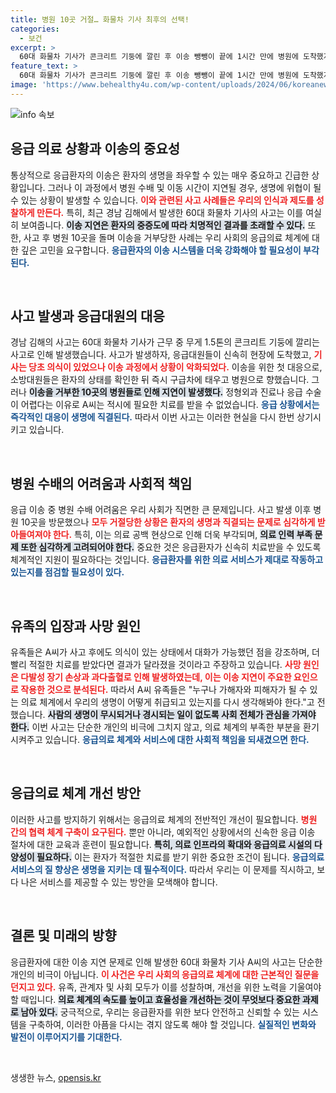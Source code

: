 ```yaml
---
title: 병원 10곳 거절… 화물차 기사 최후의 선택!
categories:
  - 보건
excerpt: >
  60대 화물차 기사가 콘크리트 기둥에 깔린 후 이송 뺑뺑이 끝에 1시간 만에 병원에 도착했지만, 결국 사망에 이르게 된 충격적인 사건. 유족은 의료 시스템의 문제를 지적하며 안타까움을 토로했다.
feature_text: >
  60대 화물차 기사가 콘크리트 기둥에 깔린 후 이송 뺑뺑이 끝에 1시간 만에 병원에 도착했지만, 결국 사망에 이르게 된 충격적인 사건. 유족은 의료 시스템의 문제를 지적하며 안타까움을 토로했다.
image: 'https://www.behealthy4u.com/wp-content/uploads/2024/06/koreanews.jpg'
---
```


<p><img src="https://www.behealthy4u.com/wp-content/uploads/2024/06/koreanews.jpg" alt="info 속보" /></p>

<h2 data-ke-size="size26">응급 의료 상황과 이송의 중요성</h2>

<p data-ke-size="size16">통상적으로 응급환자의 이송은 환자의 생명을 좌우할 수 있는 매우 중요하고 긴급한 상황입니다. 그러나 이 과정에서 병원 수배 및 이동 시간이 지연될 경우, 생명에 위협이 될 수 있는 상황이 발생할 수 있습니다. <b><span style="color: #ee2323;">이와 관련된 사고 사례들은 우리의 인식과 제도를 성찰하게 만든다.</span></b> 특히, 최근 경남 김해에서 발생한 60대 화물차 기사의 사고는 이를 여실히 보여줍니다. <b><span style="background-color: #21538527;">이송 지연은 환자의 중증도에 따라 치명적인 결과를 초래할 수 있다.</span></b> 또한, 사고 후 병원 10곳을 돌며 이송을 거부당한 사례는 우리 사회의 응급의료 체계에 대한 깊은 고민을 요구합니다. <b><span style="color: #1a5490;">응급환자의 이송 시스템을 더욱 강화해야 할 필요성이 부각된다.</span></b></p>

<p data-ke-size="size16">&nbsp;</p>

<h2 data-ke-size="size26">사고 발생과 응급대원의 대응</h2>

<p data-ke-size="size16">경남 김해의 사고는 60대 화물차 기사가 근무 중 무게 1.5톤의 콘크리트 기둥에 깔리는 사고로 인해 발생했습니다. 사고가 발생하자, 응급대원들이 신속히 현장에 도착했고, <b><span style="color: #ee2323;">기사는 당초 의식이 있었으나 이송 과정에서 상황이 악화되었다.</span></b> 이송을 위한 첫 대응으로, 소방대원들은 환자의 상태를 확인한 뒤 즉시 구급차에 태우고 병원으로 향했습니다. 그러나 <b><span style="background-color: #21538527;">이송을 거부한 10곳의 병원들로 인해 지연이 발생했다.</span></b> 정형외과 진료나 응급 수술이 어렵다는 이유로 A씨는 적시에 필요한 치료를 받을 수 없었습니다. <b><span style="color: #1a5490;">응급 상황에서는 즉각적인 대응이 생명에 직결된다.</span></b> 따라서 이번 사고는 이러한 현실을 다시 한번 상기시키고 있습니다.</p>

<p data-ke-size="size16">&nbsp;</p>

<h2 data-ke-size="size26">병원 수배의 어려움과 사회적 책임</h2>

<p data-ke-size="size16">응급 이송 중 병원 수배 어려움은 우리 사회가 직면한 큰 문제입니다. 사고 발생 이후 병원 10곳을 방문했으나 <b><span style="color: #ee2323;">모두 거절당한 상황은 환자의 생명과 직결되는 문제로 심각하게 받아들여져야 한다.</span></b> 특히, 이는 의료 공백 현상으로 인해 더욱 부각되며, <b><span style="background-color: #21538527;">의료 인력 부족 문제 또한 심각하게 고려되어야 한다.</span></b> 중요한 것은 응급환자가 신속히 치료받을 수 있도록 체계적인 지원이 필요하다는 것입니다. <b><span style="color: #1a5490;">응급환자를 위한 의료 서비스가 제대로 작동하고 있는지를 점검할 필요성이 있다.</span></b></p>

<p data-ke-size="size16">&nbsp;</p>

<h2 data-ke-size="size26">유족의 입장과 사망 원인</h2>

<p data-ke-size="size16">유족들은 A씨가 사고 후에도 의식이 있는 상태에서 대화가 가능했던 점을 강조하며, 더 빨리 적절한 치료를 받았다면 결과가 달라졌을 것이라고 주장하고 있습니다. <b><span style="color: #ee2323;">사망 원인은 다발성 장기 손상과 과다출혈로 인해 발생하였는데, 이는 이송 지연이 주요한 요인으로 작용한 것으로 분석된다.</span></b> 따라서 A씨 유족들은 "누구나 가해자와 피해자가 될 수 있는 의료 체계에서 우리의 생명이 어떻게 취급되고 있는지를 다시 생각해봐야 한다."고 전했습니다. <b><span style="background-color: #21538527;">사람의 생명이 무시되거나 경시되는 일이 없도록 사회 전체가 관심을 가져야 한다.</span></b> 이번 사고는 단순한 개인의 비극에 그치지 않고, 의료 체계의 부족한 부분을 환기시켜주고 있습니다. <b><span style="color: #1a5490;">응급의료 체계와 서비스에 대한 사회적 책임을 되새겼으면 한다.</span></b></p>

<p data-ke-size="size16">&nbsp;</p>

<h2 data-ke-size="size26">응급의료 체계 개선 방안</h2>

<p data-ke-size="size16">이러한 사고를 방지하기 위해서는 응급의료 체계의 전반적인 개선이 필요합니다. <b><span style="color: #ee2323;">병원 간의 협력 체계 구축이 요구된다.</span></b> 뿐만 아니라, 예외적인 상황에서의 신속한 응급 이송 절차에 대한 교육과 훈련이 필요합니다. <b><span style="background-color: #21538527;">특히, 의료 인프라의 확대와 응급의료 시설의 다양성이 필요하다.</span></b> 이는 환자가 적절한 치료를 받기 위한 중요한 조건이 됩니다. <b><span style="color: #1a5490;">응급의료 서비스의 질 향상은 생명을 지키는 데 필수적이다.</span></b> 따라서 우리는 이 문제를 직시하고, 보다 나은 서비스를 제공할 수 있는 방안을 모색해야 합니다.</p>

<p data-ke-size="size16">&nbsp;</p>

<h2 data-ke-size="size26">결론 및 미래의 방향</h2>

<p data-ke-size="size16">응급환자에 대한 이송 지연 문제로 인해 발생한 60대 화물차 기사 A씨의 사고는 단순한 개인의 비극이 아닙니다. <b><span style="color: #ee2323;">이 사건은 우리 사회의 응급의료 체계에 대한 근본적인 질문을 던지고 있다.</span></b> 유족, 관계자 및 사회 모두가 이를 성찰하며, 개선을 위한 노력을 기울여야 할 때입니다. <b><span style="background-color: #21538527;">의료 체계의 속도를 높이고 효율성을 개선하는 것이 무엇보다 중요한 과제로 남아 있다.</span></b> 궁극적으로, 우리는 응급환자를 위한 보다 안전하고 신뢰할 수 있는 시스템을 구축하여, 이러한 아픔을 다시는 겪지 않도록 해야 할 것입니다. <b><span style="color: #1a5490;">실질적인 변화와 발전이 이루어지기를 기대한다.</span></b></p>

<p data-ke-size="size16">&nbsp;</p>
생생한 뉴스, <a href="https://opensis.kr" rel="dofollow">opensis.kr</a>


